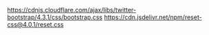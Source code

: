 https://cdnjs.cloudflare.com/ajax/libs/twitter-bootstrap/4.3.1/css/bootstrap.css
https://cdn.jsdelivr.net/npm/reset-css@4.0.1/reset.css